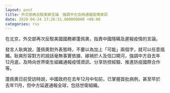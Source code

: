 ```yaml
---
layout: post
title: 外交部再反駁美卿言論　強調中方及時通報疫情資訊
date: 2020-04-24 17:26:51.000000000 +08:00
categories: rss
---
```


在北京，外交部再次反駁美國國務卿蓬佩奧，指責中國隱瞞及遲報疫情的言論。

發言人耿爽說，蓬佩奧對外表態時，不要以為加上「可能」兩個字，就可以任意插贓。耿爽形容對方的說話毫無事實依據、嫁禍於人及信口開河，強調中方自去年12月底，及時向世界衛生組織通報疫情資訊、分享防控經驗、推進防疫國際合作等。

蓬佩奧日前受訪時說，中國政府在去年12月中旬前，已掌握首批病例，甚至早於去年11月，但中方延遲通報全球，包括世衛組織。
